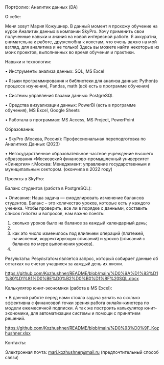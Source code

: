 Портфолио: Аналитик данных (DA)


О себе:

Меня зовут Мария Кожушнер. В данный момент я прохожу обучение на курсе Аналитик данных в компании SkyPro. Хочу применить свои полученные навыки и знания на новой интересной работе. Я аккуратна, внимательна к работе, дружелюбна к колегам, что очень важно на мой взгляд, для аналитика и не только! Здесь вы можете найти некоторые из моих проектов, выполненных во время обучения и практики.

Навыки и технологии:

•	Инструменты анализа данных: SQL, MS Excel

•	Языки программирования и библиотеки для анализа данных: Python(в процессе изучения), Pandas, math (всё есть в программе обучения)

•	Системы управления базами данных: PostgreSQL

•	Средства визуализации данных: PowerBi (есть в программе обучения), MS Excel, Google Sheets

•	Работала в программах: MS Access, MS Project, PowerPoint


Образование:

•	SkyPro (Москва, Россия): Профессиональная переподготовка по Аналитике Данных (2023)

•	Негосударственное образовательное частное учреждение высшего образования «Московский финансово-промышленный университет «Синергия» г.Москва: Менеджмент: управление государственным и муниципальным сектором. (окончила в 2022 году)


Проекты в SkyPro:

Баланс студентов (работа в PostgreSQL):

•	Описание: Наша задача — смоделировать изменение балансов студентов. Баланс – это количество уроков, которые есть у каждого ученика. Чтобы проверить, все ли в порядке с данными, составить список гипотез и вопросов, нам важно понять:

1.	сколько уроков было на балансе за каждый календарный день;
2.	
3.	как это число изменилось под влиянием операций (платежей, начислений, корректирующих списаний) и уроков (списаний с баланса по мере выполнения уроков).
4.	
Результаты: Результатом является запрос, который собирает данные об остатках на счетах учащихся за каждый день их жизни.

https://github.com/Kozhushner/README/blob/main/%D0%9A%D1%83%D1%80%D1%81%D0%BE%D0%B2%D0%B0%D1%8F%20SQL.docx

Калькулятор юнит-экономики (работа в MS Excel):

•	В данной работе перед нами стояла задача узнать на сколько эффективна с финансовой точки зрения работа онлайн-кинотера по модели ежемесячной подписки. А так же построить калькулятор юнит-экономики, для автоматизации системы и помощи с принятием решений.

https://github.com/Kozhushner/README/blob/main/%D0%93%D0%9F_Kozhushner.xlsx

Контакты:

Электронная почта: mari.kozhushner@mail.ru (предпочтительный способ связи)
